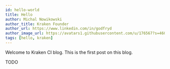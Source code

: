 ```yaml
---
id: hello-world
title: Hello
author: Michal Nowikowski
author_title: Kraken Founder
author_url: https://www.linkedin.com/in/godfryd
author_image_url: https://avatars1.githubusercontent.com/u/176567?s=460&u=4ade22771af9569be24b20278d24ef60da6eb0bb&v=4
tags: [hello, kraken]
---
```


Welcome to Kraken CI blog. This is the first post on this blog.

<!--truncate-->

TODO
